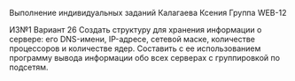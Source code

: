 Выполнение индивидуальных заданий
Калагаева Ксения 
Группа WEB-12

ИЗ№1 Вариант 26
Создать структуру для хранения информации о сервере: его DNS-имени, IP-адресе, сетевой маске, количестве процессоров и количестве ядер.
Составить с ее использованием программу вывода информации обо всех серверах с группировкой по подсетям.

